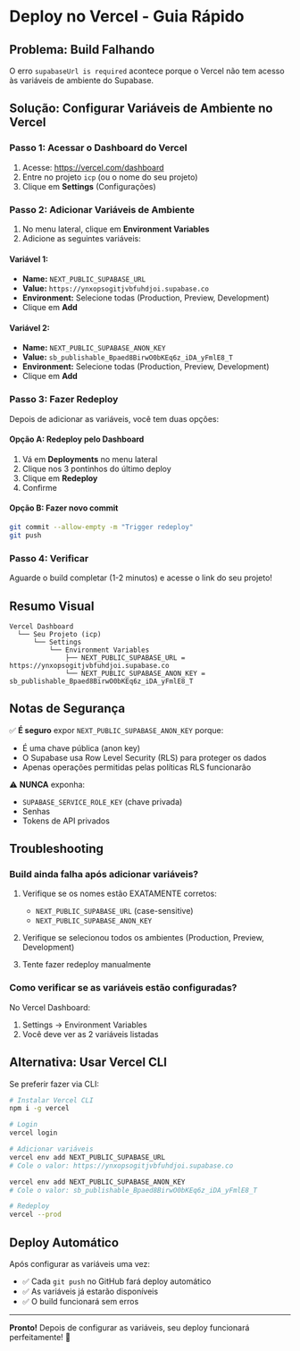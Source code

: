 # Deploy no Vercel - Guia Rápido

## Problema: Build Falhando

O erro `supabaseUrl is required` acontece porque o Vercel não tem acesso às variáveis de ambiente do Supabase.

## Solução: Configurar Variáveis de Ambiente no Vercel

### Passo 1: Acessar o Dashboard do Vercel

1. Acesse: https://vercel.com/dashboard
2. Entre no projeto `icp` (ou o nome do seu projeto)
3. Clique em **Settings** (Configurações)

### Passo 2: Adicionar Variáveis de Ambiente

1. No menu lateral, clique em **Environment Variables**
2. Adicione as seguintes variáveis:

#### Variável 1:
- **Name:** `NEXT_PUBLIC_SUPABASE_URL`
- **Value:** `https://ynxopsogitjvbfuhdjoi.supabase.co`
- **Environment:** Selecione todas (Production, Preview, Development)
- Clique em **Add**

#### Variável 2:
- **Name:** `NEXT_PUBLIC_SUPABASE_ANON_KEY`
- **Value:** `sb_publishable_Bpaed8BirwO0bKEq6z_iDA_yFmlE8_T`
- **Environment:** Selecione todas (Production, Preview, Development)
- Clique em **Add**

### Passo 3: Fazer Redeploy

Depois de adicionar as variáveis, você tem duas opções:

#### Opção A: Redeploy pelo Dashboard
1. Vá em **Deployments** no menu lateral
2. Clique nos 3 pontinhos do último deploy
3. Clique em **Redeploy**
4. Confirme

#### Opção B: Fazer novo commit
```bash
git commit --allow-empty -m "Trigger redeploy"
git push
```

### Passo 4: Verificar

Aguarde o build completar (1-2 minutos) e acesse o link do seu projeto!

## Resumo Visual

```
Vercel Dashboard
  └── Seu Projeto (icp)
      └── Settings
          └── Environment Variables
              ├── NEXT_PUBLIC_SUPABASE_URL = https://ynxopsogitjvbfuhdjoi.supabase.co
              └── NEXT_PUBLIC_SUPABASE_ANON_KEY = sb_publishable_Bpaed8BirwO0bKEq6z_iDA_yFmlE8_T
```

## Notas de Segurança

✅ **É seguro** expor `NEXT_PUBLIC_SUPABASE_ANON_KEY` porque:
- É uma chave pública (anon key)
- O Supabase usa Row Level Security (RLS) para proteger os dados
- Apenas operações permitidas pelas políticas RLS funcionarão

⚠️ **NUNCA** exponha:
- `SUPABASE_SERVICE_ROLE_KEY` (chave privada)
- Senhas
- Tokens de API privados

## Troubleshooting

### Build ainda falha após adicionar variáveis?

1. Verifique se os nomes estão EXATAMENTE corretos:
   - `NEXT_PUBLIC_SUPABASE_URL` (case-sensitive)
   - `NEXT_PUBLIC_SUPABASE_ANON_KEY`

2. Verifique se selecionou todos os ambientes (Production, Preview, Development)

3. Tente fazer redeploy manualmente

### Como verificar se as variáveis estão configuradas?

No Vercel Dashboard:
1. Settings → Environment Variables
2. Você deve ver as 2 variáveis listadas

## Alternativa: Usar Vercel CLI

Se preferir fazer via CLI:

```bash
# Instalar Vercel CLI
npm i -g vercel

# Login
vercel login

# Adicionar variáveis
vercel env add NEXT_PUBLIC_SUPABASE_URL
# Cole o valor: https://ynxopsogitjvbfuhdjoi.supabase.co

vercel env add NEXT_PUBLIC_SUPABASE_ANON_KEY
# Cole o valor: sb_publishable_Bpaed8BirwO0bKEq6z_iDA_yFmlE8_T

# Redeploy
vercel --prod
```

## Deploy Automático

Após configurar as variáveis uma vez:
- ✅ Cada `git push` no GitHub fará deploy automático
- ✅ As variáveis já estarão disponíveis
- ✅ O build funcionará sem erros

---

**Pronto!** Depois de configurar as variáveis, seu deploy funcionará perfeitamente! 🚀
